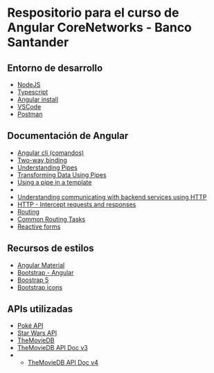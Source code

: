 # Respositorio para el curso de Angular CoreNetworks - Banco Santander

## Entorno de desarrollo

* [NodeJS](https://nodejs.org/en/)
* [Typescript](https://www.typescriptlang.org/download)
* [Angular install](https://angular.io/guide/setup-local)
* [VSCode](https://code.visualstudio.com/)
* [Postman](https://www.postman.com/)


## Documentación de Angular

* [Angular cli (comandos)](https://angular.io/cli)
* [Two-way binding](https://angular.io/guide/two-way-binding)
* [Understanding Pipes
](https://angular.io/guide/pipes-overview)
* [Transforming Data Using Pipes
](https://angular.io/guide/pipes)
* [Using a pipe in a template](https://angular.io/guide/pipe-template)
* []()
* [Understanding communicating with backend services using HTTP](https://angular.io/guide/understanding-communicating-with-http)
* [HTTP - Intercept requests and responses](https://angular.io/guide/http-intercept-requests-and-responses)
* [Routing](https://angular.io/guide/routing-overview)
* [Common Routing Tasks
](https://angular.io/guide/router)
* [Reactive forms](https://angular.io/guide/reactive-forms)

## Recursos de estilos

* [Angular Material](https://material.angular.io/)
* [Bootstrap - Angular](https://ng-bootstrap.github.io/#/home)
* [Boostrap 5](https://getbootstrap.com/)
* [Bootstrap icons](https://www.npmjs.com/package/ngx-bootstrap-icons)


## APIs utilizadas

* [Poké API](https://pokeapi.co/)
* [Star Wars API](https://swapi.dev/)
* [TheMovieDB](https://www.themoviedb.org/)
* [TheMovieDB API Doc v3](https://developers.themoviedb.org/3)
* * [TheMovieDB API Doc v4](https://developers.themoviedb.org/4)

